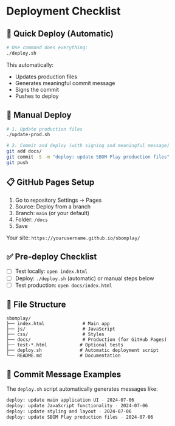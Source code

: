# Deployment Checklist

## 🚀 Quick Deploy (Automatic)

```bash
# One command does everything:
./deploy.sh
```

This automatically:
- Updates production files
- Generates meaningful commit message
- Signs the commit
- Pushes to deploy

## 🚀 Manual Deploy

```bash
# 1. Update production files
./update-prod.sh

# 2. Commit and deploy (with signing and meaningful message)
git add docs/
git commit -S -m "deploy: update SBOM Play production files"
git push
```

## 📋 GitHub Pages Setup

1. Go to repository Settings → Pages
2. Source: Deploy from a branch
3. Branch: `main` (or your default)
4. Folder: `/docs`
5. Save

Your site: `https://yourusername.github.io/sbomplay/`

## ✅ Pre-deploy Checklist

- [ ] Test locally: `open index.html`
- [ ] Deploy: `./deploy.sh` (automatic) or manual steps below
- [ ] Test production: `open docs/index.html`

## 🎯 File Structure

```
sbomplay/
├── index.html              # Main app
├── js/                     # JavaScript
├── css/                    # Styles
├── docs/                   # Production (for GitHub Pages)
├── test-*.html            # Optional tests
├── deploy.sh              # Automatic deployment script
└── README.md              # Documentation
```

## 📝 Commit Message Examples

The `deploy.sh` script automatically generates messages like:
```bash
deploy: update main application UI - 2024-07-06
deploy: update JavaScript functionality - 2024-07-06
deploy: update styling and layout - 2024-07-06
deploy: update SBOM Play production files - 2024-07-06
``` 